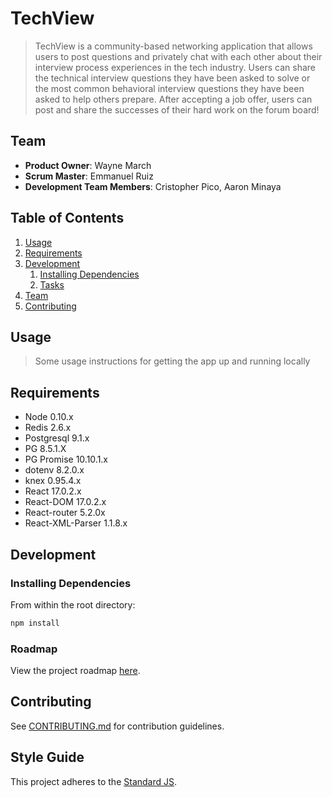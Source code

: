 # TechView

> TechView is a community-based networking application that allows users to post questions and privately chat with each other about their interview process experiences in the tech industry. Users can share the technical interview questions they have been asked to solve or the most common behavioral interview questions they have been asked to help others prepare. After accepting a job offer, users can post and share the successes of their hard work on the forum board!  

## Team

  - __Product Owner__: Wayne March
  - __Scrum Master__: Emmanuel Ruiz
  - __Development Team Members__: Cristopher Pico, Aaron Minaya

## Table of Contents

1. [Usage](#Usage)
1. [Requirements](#requirements)
1. [Development](#development)
    1. [Installing Dependencies](#installing-dependencies)
    1. [Tasks](#tasks)
1. [Team](#team)
1. [Contributing](#contributing)

## Usage

> Some usage instructions for getting the app up and running locally

## Requirements

- Node 0.10.x
- Redis 2.6.x
- Postgresql 9.1.x
- PG 8.5.1.X
- PG Promise 10.10.1.x
- dotenv 8.2.0.x
- knex 0.95.4.x
- React 17.0.2.x
- React-DOM 17.0.2.x
- React-router 5.2.0x
- React-XML-Parser 1.1.8.x 

## Development

### Installing Dependencies

From within the root directory:

```sh
npm install
```

### Roadmap

View the project roadmap [here](https://github.com/orgs/techview-org/projects/1/views/1).


## Contributing

See [CONTRIBUTING.md](CONTRIBUTING.md) for contribution guidelines.


## Style Guide

This project adheres to the [Standard JS](https://github.com/standard).
